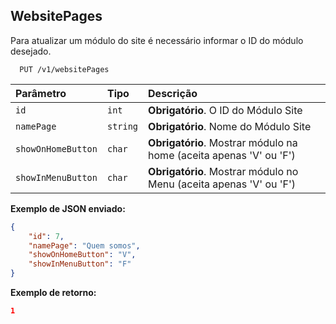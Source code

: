 
## WebsitePages

Para atualizar um módulo do site é necessário informar o ID do módulo desejado.

```http
  PUT /v1/websitePages
```

| Parâmetro   | Tipo       | Descrição                                   |
| :---------- | :--------- | :------------------------------------------ |
| `id`      | `int` | **Obrigatório**. O ID do Módulo Site |
| `namePage`      | `string` | **Obrigatório**. Nome do Módulo Site |
| `showOnHomeButton`      | `char` | **Obrigatório**. Mostrar módulo na home (aceita apenas 'V' ou 'F') |
| `showInMenuButton`      | `char` | **Obrigatório**. Mostrar módulo no Menu (aceita apenas 'V' ou 'F') |



**Exemplo de JSON enviado:**

```json
{
	"id": 7,
	"namePage": "Quem somos",
	"showOnHomeButton": "V",
	"showInMenuButton": "F"
}

```


**Exemplo de retorno:**

```json
1
```
